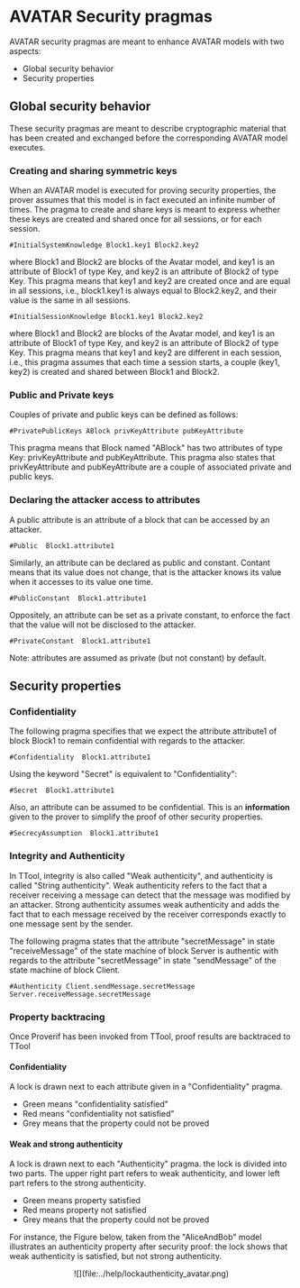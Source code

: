 # AVATAR Security pragmas

AVATAR security pragmas are meant to enhance AVATAR models with two aspects:
- Global security behavior
- Security properties

## Global security behavior

These security pragmas are meant to describe cryptographic material that has been created and exchanged before the corresponding AVATAR model executes.

### Creating and sharing symmetric keys


When an AVATAR model is executed for proving security properties, the prover assumes that this model is in fact executed an infinite number of times. The pragma to create and share keys is meant to express whether these keys are created and shared once for all sessions, or for each session.


```
#InitialSystemKnowledge Block1.key1 Block2.key2
```
where Block1 and Block2 are blocks of the Avatar model, and key1 is an attribute of Block1 of type Key, and key2 is an attribute of Block2 of type Key. This pragma means that key1 and key2 are created once and are equal in all sessions, i.e., block1.key1 is always equal to Block2.key2, and their value is the same in all sessions.

```
#InitialSessionKnowledge Block1.key1 Block2.key2
```

where Block1 and Block2 are blocks of the Avatar model, and key1 is an attribute of Block1 of type Key, and key2 is an attribute of Block2 of type Key. This pragma means that key1 and key2 are different in each session, i.e., this pragma assumes that each time a session starts, a couple (key1, key2) is created and shared between Block1 and Block2.

### Public and Private keys

Couples of private and public keys can be defined as follows:

```
#PrivatePublicKeys ABlock privKeyAttribute pubKeyAttribute
```

This pragma means that Block named "ABlock" has two attributes of type Key: privKeyAttribute and pubKeyAttribute. This pragma also states that privKeyAttribute and pubKeyAttribute are a couple of associated private and public keys.


### Declaring the attacker access to attributes

A public attribute  is an attribute of a block that can be accessed by an attacker.

```
#Public  Block1.attribute1
```

Similarly, an attribute can be declared as public and constant. Contant means that its value does not change, that is the attacker knows its value when it accesses to its value one time.

```
#PublicConstant  Block1.attribute1
```

Oppositely, an attribute can be set as a private constant, to enforce the fact that the value will not be disclosed to the attacker. 

```
#PrivateConstant  Block1.attribute1
```

Note: attributes are assumed as private (but not constant) by default.


## Security properties

### Confidentiality

The following pragma specifies that we expect the attribute attribute1 of block Block1 to remain confidential with regards to the attacker.

```
#Confidentiality  Block1.attribute1
```

Using the keyword "Secret" is equivalent to "Confidentiality":

```
#Secret  Block1.attribute1
```

Also, an attribute can be assumed to be confidential. This is an **information** given to the prover to simplify the proof of other security properties.

```
#SecrecyAssumption  Block1.attribute1
```

### Integrity and Authenticity

In TTool, integrity is also called "Weak authenticity", and authenticity is called "String authenticity". Weak authenticity refers to the fact that a receiver receiving a message can detect that the message was modified by an attacker. Strong authenticity assumes weak authenticity and adds the fact that to each message received by the receiver corresponds exactly to one message sent by the sender.

The following pragma states that the attribute "secretMessage" in state "receiveMessage" of the state machine of block Server is authentic with regards to the attribute "secretMessage" in state "sendMessage" of the state machine of block Client.

```
#Authenticity Client.sendMessage.secretMessage Server.receiveMessage.secretMessage
```

### Property backtracing

Once Proverif has been invoked from TTool, proof results are backtraced to TTool

#### Confidentiality
A lock is drawn next to each attribute given in a "Confidentiality" pragma.
- Green means "confidentiality satisfied"
- Red means "confidentiality not satisfied"
- Grey means that the property could not be proved

#### Weak and strong authenticity
A lock is drawn next to each "Authenticity" pragma. the lock is divided into two parts. The upper right part refers to weak authenticity, and lower left part refers to the strong authenticity.

- Green means property satisfied
- Red means property not satisfied
- Grey means that the property could not be proved

For instance, the Figure below, taken from the "AliceAndBob" model illustrates an authenticity property after security proof: the lock shows that  weak authenticity is satisfied, but not strong authenticity.

<center>
![](file:../help/lockauthenticity_avatar.png)
</center>

